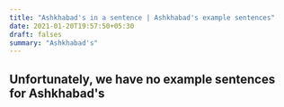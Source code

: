 ```yaml
---
title: "Ashkhabad's in a sentence | Ashkhabad's example sentences"
date: 2021-01-20T19:57:50+05:30
draft: falses
summary: "Ashkhabad's"
---
```

## Unfortunately, we have no example sentences for Ashkhabad's                 
